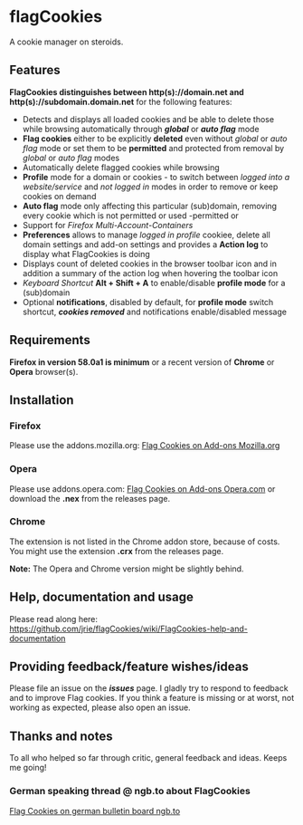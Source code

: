 # flagCookies
A cookie manager on steroids.

## Features

**FlagCookies distinguishes between http(s)://domain.net and http(s)://subdomain.domain.net** for the following features:

- Detects and displays all loaded cookies and be able to delete those while browsing automatically through ***global*** or ***auto flag*** mode
- **Flag cookies** either to be explicitly **deleted** even without *global* or *auto flag* mode or set them to be **permitted** and protected from removal by *global* or *auto flag* modes
- Automatically delete flagged cookies while browsing
- **Profile** mode for a domain or cookies - to switch between *logged into a website/service* and *not logged in* modes in order to remove or keep cookies on demand
- **Auto flag** mode only affecting this particular (sub)domain, removing every cookie which is not permitted or used -permitted or 
- Support for *Firefox Multi-Account-Containers*
- **Preferences** allows to manage *logged in profile* cookiee, delete all domain settings and add-on settings and provides a **Action log** to display what FlagCookies is doing
- Displays count of deleted cookies in the browser toolbar icon and in addition a summary of the action log when hovering the toolbar icon
- *Keyboard Shortcut* **Alt + Shift + A** to enable/disable **profile mode** for a (sub)domain
- Optional **notifications**, disabled by default, for **profile mode** switch shortcut, ***cookies removed*** and notifications enable/disabled message

## Requirements

**Firefox in version 58.0a1 is minimum** or a recent version of **Chrome** or **Opera** browser(s).


## Installation

### Firefox
Please use the addons.mozilla.org: [Flag Cookies on Add-ons Mozilla.org](https://addons.mozilla.org/en-US/firefox/addon/flag-cookies/)

### Opera
Please use addons.opera.com: [Flag Cookies on Add-ons Opera.com](https://addons.opera.com/en/extensions/details/flag-cookies/) or download the **.nex** from the releases page.

### Chrome
The extension is not listed in the Chrome addon store, because of costs. You might use the extension **.crx** from the releases page.

**Note:** The Opera and Chrome version might be slightly behind.

## Help, documentation and usage
Please read along here: https://github.com/jrie/flagCookies/wiki/FlagCookies-help-and-documentation

## Providing feedback/feature wishes/ideas
Please file an issue on the ***issues*** page. I gladly try to respond to feedback and to improve Flag cookies. If you think a feature is missing or at worst, not working as expected, please also open an issue.

## Thanks and notes

To all who helped so far through critic, general feedback and ideas. Keeps me going!

### German speaking thread @ ngb.to about FlagCookies
[Flag Cookies on german bulletin board ngb.to](https://ngb.to/threads/32496-Firefox-Addon-FlagCookies)
